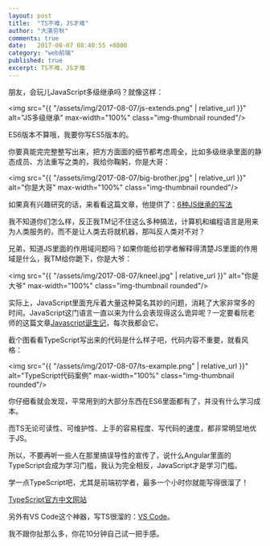 ```yaml
---
layout: post
title:  "TS不难，JS才难"
author: "大漠穷秋"
comments: true
date:   2017-08-07 08:40:55 +0800
category: "web前端"
published: true
excerpt: TS不难，JS才难
---
```

朋友，会玩儿JavaScript多级继承吗？就像这样：

<img src="{{ "/assets/img/2017-08-07/js-extends.png" | relative_url }}" alt="JS多级继承" max-width="100%" class="img-thumbnail rounded"/>

ES6版本不算哦，我要你写ES5版本的。

你要真能完完整整写出来，把方方面面的细节都考虑周全，比如多级继承里面的静态成员、方法重写之类的，我给你鞠躬，你是大哥：

<img src="{{ "/assets/img/2017-08-07/big-brother.jpg" | relative_url }}" alt="你是大哥" max-width="100%" class="img-thumbnail rounded"/>

如果真有兴趣研究的话，来看看这篇文章，他提供了：<a href="http://www.cnblogs.com/ayqy/p/4471638.html" target="_blank">6种JS继承的写法</a>

我不知道你们怎么样，反正我TM记不住这么多种搞法，计算机和编程语言是用来为人类服务的，而不是让人类去将就机器，那叫反人类对不对？

兄弟，知道JS里面的作用域问题吗？如果你能给初学者解释得清楚JS里面的作用域是什么，我TM给你跪下，你是大爷：

<img src="{{ "/assets/img/2017-08-07/kneel.jpg" | relative_url }}" alt="你是大爷" max-width="100%" class="img-thumbnail rounded"/>

实际上，JavaScript里面充斥着大量这种莫名其妙的问题，消耗了大家非常多的时间。JavaScript这门语言一直以来为什么会表现得这么诡异呢？一定要看阮老师的这篇文章<a href="http://www.ruanyifeng.com/blog/2011/06/birth_of_javascript.html" target="_blank">Javascript诞生记</a>，每次我都会它。

截个图看看TypeScript写出来的代码是什么样子吧，代码内容不重要，就看风格：

<img src="{{ "/assets/img/2017-08-07/ts-example.png" | relative_url }}" alt="TypeScript代码案例" max-width="100%" class="img-thumbnail rounded"/>

你仔细看就会发现，平常用到的大部分东西在ES6里面都有了，并没有什么学习成本。

而TS无论可读性、可维护性、上手的容易程度、写代码的速度，都非常明显地优于JS。

所以，不要再听一些人在那里搞误导性的宣传了，说什么Angular里面的TypeScript会成为学习门槛，我认为完全相反，JavaScript才是学习门槛。

学一点TypeScript吧，尤其是前端初学者，最多一个小时你就能写得很溜了！

<a href="https://www.tslang.cn/" target="_blank">TypeScript官方中文网站</a>

另外有VS Code这个神器，写TS很溜的：<a href="https://github.com/Microsoft/vscode" target="_blank">VS Code</a>。

我不跟你扯那么多，你花10分钟自己试一把手感。
